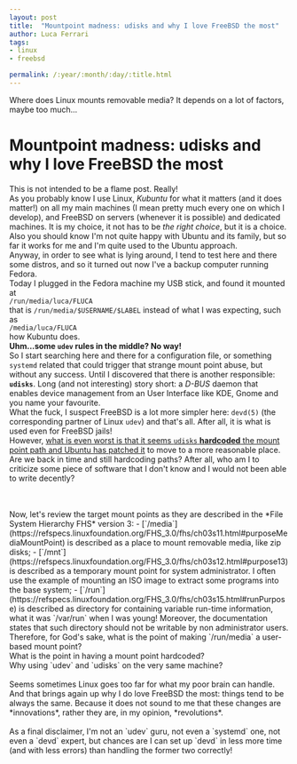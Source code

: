 ```yaml
---
layout: post
title:  "Mountpoint madness: udisks and why I love FreeBSD the most"
author: Luca Ferrari
tags:
- linux
- freebsd

permalink: /:year/:month/:day/:title.html
---
```

Where does Linux mounts removable media? It depends on a lot of factors, maybe too much...

# Mountpoint madness: udisks and why I love FreeBSD the most

This is not intended to be a flame post. Really!
<br/>
As you probably know I use Linux, *Kubuntu* for what it matters (and it does matter!) on all my main machines (I mean pretty much every one on which I develop), and FreeBSD on servers (whenever it is possible) and dedicated machines. It is my choice, it not has to be *the right choice*, but it is a choice. Also you should know I'm not quite happy with Ubuntu and its family, but so far it works for me and I'm quite used to the Ubuntu approach.
<br/>
Anyway, in order to see what is lying around, I tend to test here and there some distros, and so it turned out now I've a backup computer running Fedora.
<br/>
Today I plugged in the Fedora machine my USB stick, and found it mounted at 
<br/>
`/run/media/luca/FLUCA`
<br/>
that is `/run/media/$USERNAME/$LABEL` instead of what I was expecting, such as 
<br/>
`/media/luca/FLUCA` 
<br/>
how Kubuntu does.
<br/>
**Uhm...some `udev` rules in the middle? No way!**
<br/>
So I start searching here and there for a configuration file, or something `systemd` related that could trigger that strange mount point abuse, but without any success. Until I discovered that there is another responsible: **`udisks`**. Long (and not interesting) story short: a *D-BUS* daemon that enables device management from an User Interface like KDE, Gnome and you name your favourite.
<br/>
What the fuck, I suspect FreeBSD is a lot more simpler here: `devd(5)` (the corresponding partner of Linux `udev`) and that's all. After all, it is what is used even for FreeBSD jails!
<br/>
However, [what is even worst is that it seems `udisks` **hardcoded** the mount point path and Ubuntu has patched it](https://askubuntu.com/questions/214646/how-to-configure-the-default-automount-location) to move to a more reasonable place. Are we back in time and still hardcoding paths? After all, who am I to criticize some piece of software that I don't know and I would not been able to write decently?

<br/>
<br/>
Now, let's review the target mount points as they are described in the *File System Hierarchy FHS* version 3:
- [`/media`](https://refspecs.linuxfoundation.org/FHS_3.0/fhs/ch03s11.html#purposeMediaMountPoint) is described as a place to mount removable media, like zip disks;
- [`/mnt`](https://refspecs.linuxfoundation.org/FHS_3.0/fhs/ch03s12.html#purpose13) is described as a temporary mount point for system administrator. I often use the example of mounting an ISO image to extract some programs into the base system;
- [`/run`](https://refspecs.linuxfoundation.org/FHS_3.0/fhs/ch03s15.html#runPurpose) is described as directory for containing variable run-time information, what it was `/var/run` when I was young! Moreover, the documentation states that such directory should not be writable by non administrator users.

<br/>
Therefore, for God's sake, what is the point of making `/run/media` a user-based mount point?
<br/>
What is the point in having a mount point hardcoded?
<br/>
Why using `udev` and `udisks` on the very same machine?
<br/>
<br/>
Seems sometimes Linux goes too far for what my poor brain can handle. And that brings again up why I do love FreeBSD the most: things tend to be always the same. Because it does not sound to me that these changes are *innovations*, rather they are, in my opinion, *revolutions*.
<br/>
<br/>
As a final disclaimer, I'm not an `udev` guru, not even a `systemd` one, not even a `devd` expert, but chances are I can set up `devd` in less more time (and with less errors) than handling the former two correctly!
